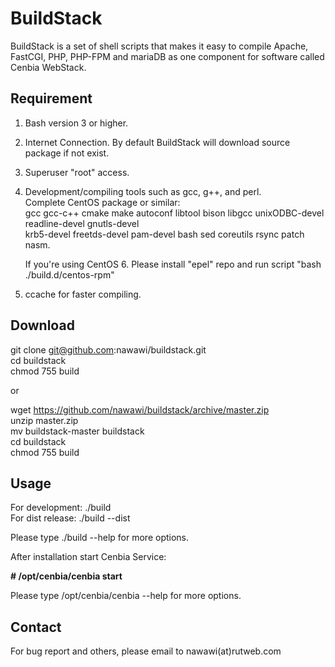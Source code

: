 BuildStack
==========

BuildStack is a set of shell scripts that makes it easy to compile Apache, FastCGI, PHP, PHP-FPM and mariaDB
as one component for software called Cenbia WebStack.

Requirement
-----------
1. Bash version 3 or higher.
2. Internet Connection. By default BuildStack will download source package if not exist.
3. Superuser "root" access.
4. Development/compiling tools such as gcc, g++, and perl.  
   Complete CentOS package or similar:  
   gcc gcc-c++ cmake make autoconf libtool bison libgcc unixODBC-devel readline-devel gnutls-devel  
   krb5-devel freetds-devel pam-devel bash sed coreutils rsync patch nasm.  

   If you're using CentOS 6. Please install "epel" repo and run script "bash ./build.d/centos-rpm"

5. ccache for faster compiling.

Download
--------
git clone git@github.com:nawawi/buildstack.git  
cd buildstack  
chmod 755 build  

or

wget https://github.com/nawawi/buildstack/archive/master.zip  
unzip master.zip  
mv buildstack-master buildstack  
cd buildstack  
chmod 755 build  

Usage
------
For development: ./build  
For dist release: ./build --dist

Please type ./build --help for more options.

After installation start Cenbia Service:

**# /opt/cenbia/cenbia start**

Please type /opt/cenbia/cenbia --help for more options.

Contact
-------
For bug report and others, please email to nawawi(at)rutweb.com

